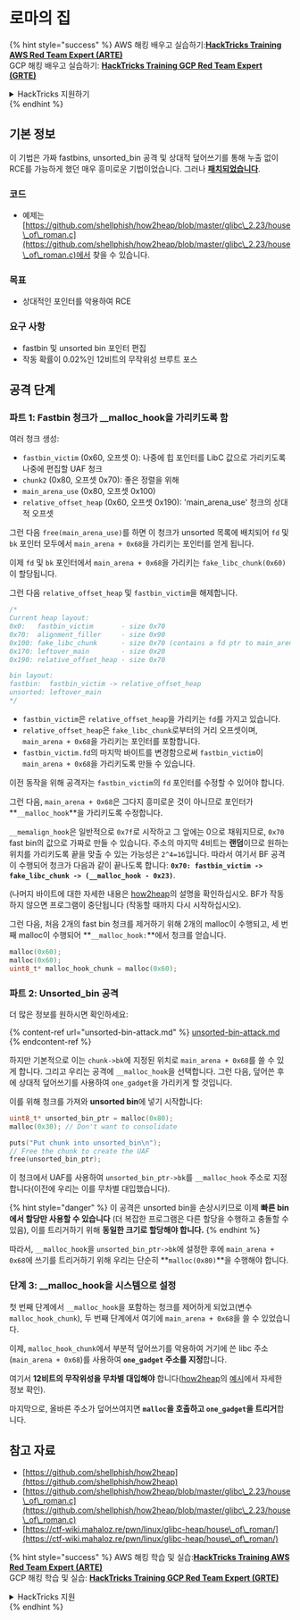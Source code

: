 # 로마의 집

{% hint style="success" %}
AWS 해킹 배우고 실습하기:<img src="/.gitbook/assets/arte.png" alt="" data-size="line">[**HackTricks Training AWS Red Team Expert (ARTE)**](https://training.hacktricks.xyz/courses/arte)<img src="/.gitbook/assets/arte.png" alt="" data-size="line">\
GCP 해킹 배우고 실습하기: <img src="/.gitbook/assets/grte.png" alt="" data-size="line">[**HackTricks Training GCP Red Team Expert (GRTE)**<img src="/.gitbook/assets/grte.png" alt="" data-size="line">](https://training.hacktricks.xyz/courses/grte)

<details>

<summary>HackTricks 지원하기</summary>

* [**구독 요금제**](https://github.com/sponsors/carlospolop) 확인하기!
* 💬 [**디스코드 그룹**](https://discord.gg/hRep4RUj7f) 가입하거나 [**텔레그램 그룹**](https://t.me/peass) 참여 또는 **트위터** 🐦 [**@hacktricks\_live**](https://twitter.com/hacktricks\_live)** 팔로우하기**.
* [**HackTricks**](https://github.com/carlospolop/hacktricks) 및 [**HackTricks Cloud**](https://github.com/carlospolop/hacktricks-cloud) 깃허브 저장소에 PR을 제출하여 해킹 요령 공유하기.

</details>
{% endhint %}

## 기본 정보

이 기법은 가짜 fastbins, unsorted\_bin 공격 및 상대적 덮어쓰기를 통해 누출 없이 RCE를 가능하게 했던 매우 흥미로운 기법이었습니다. 그러나 [**패치되었습니다**](https://sourceware.org/git/?p=glibc.git;a=commitdiff;h=b90ddd08f6dd688e651df9ee89ca3a69ff88cd0c).

### 코드

* 예제는 [https://github.com/shellphish/how2heap/blob/master/glibc\_2.23/house\_of\_roman.c](https://github.com/shellphish/how2heap/blob/master/glibc\_2.23/house\_of\_roman.c)에서 찾을 수 있습니다.

### 목표

* 상대적인 포인터를 악용하여 RCE

### 요구 사항

* fastbin 및 unsorted bin 포인터 편집
* 작동 확률이 0.02%인 12비트의 무작위성 브루트 포스

## 공격 단계

### 파트 1: Fastbin 청크가 \_\_malloc\_hook을 가리키도록 함

여러 청크 생성:

* `fastbin_victim` (0x60, 오프셋 0): 나중에 힙 포인터를 LibC 값으로 가리키도록 나중에 편집할 UAF 청크
* `chunk2` (0x80, 오프셋 0x70): 좋은 정렬을 위해
* `main_arena_use` (0x80, 오프셋 0x100)
* `relative_offset_heap` (0x60, 오프셋 0x190): 'main\_arena\_use' 청크의 상대적 오프셋

그런 다음 `free(main_arena_use)`를 하면 이 청크가 unsorted 목록에 배치되어 `fd` 및 `bk` 포인터 모두에서 `main_arena + 0x68`을 가리키는 포인터를 얻게 됩니다.

이제 `fd` 및 `bk` 포인터에서 `main_arena + 0x68`을 가리키는 `fake_libc_chunk(0x60)`이 할당됩니다.

그런 다음 `relative_offset_heap` 및 `fastbin_victim`을 해제합니다.
```c
/*
Current heap layout:
0x0:   fastbin_victim       - size 0x70
0x70:  alignment_filler     - size 0x90
0x100: fake_libc_chunk      - size 0x70 (contains a fd ptr to main_arena + 0x68)
0x170: leftover_main        - size 0x20
0x190: relative_offset_heap - size 0x70

bin layout:
fastbin:  fastbin_victim -> relative_offset_heap
unsorted: leftover_main
*/
```
* `fastbin_victim`은 `relative_offset_heap`을 가리키는 `fd`를 가지고 있습니다.
* `relative_offset_heap`은 `fake_libc_chunk`로부터의 거리 오프셋이며, `main_arena + 0x68`을 가리키는 포인터를 포함합니다.
* `fastbin_victim.fd`의 마지막 바이트를 변경함으로써 `fastbin_victim`이 `main_arena + 0x68`을 가리키도록 만들 수 있습니다.

이전 동작을 위해 공격자는 `fastbin_victim`의 `fd` 포인터를 수정할 수 있어야 합니다.

그런 다음, `main_arena + 0x68`은 그다지 흥미로운 것이 아니므로 포인터가 **`__malloc_hook`**을 가리키도록 수정합니다.

`__memalign_hook`은 일반적으로 `0x7f`로 시작하고 그 앞에는 0으로 채워지므로, `0x70` fast bin의 값으로 가짜로 만들 수 있습니다. 주소의 마지막 4비트는 **랜덤**이므로 원하는 위치를 가리키도록 끝을 맞출 수 있는 가능성은 `2^4=16`입니다. 따라서 여기서 BF 공격이 수행되어 청크가 다음과 같이 끝나도록 합니다: **`0x70: fastbin_victim -> fake_libc_chunk -> (__malloc_hook - 0x23)`**.

(나머지 바이트에 대한 자세한 내용은 [how2heap](https://github.com/shellphish/how2heap/blob/master/glibc\_2.23/house\_of\_roman.c)의 설명을 확인하십시오. BF가 작동하지 않으면 프로그램이 중단됩니다 (작동할 때까지 다시 시작하십시오).

그런 다음, 처음 2개의 fast bin 청크를 제거하기 위해 2개의 malloc이 수행되고, 세 번째 malloc이 수행되어 **`__malloc_hook:`**에서 청크를 얻습니다.
```c
malloc(0x60);
malloc(0x60);
uint8_t* malloc_hook_chunk = malloc(0x60);
```
### 파트 2: Unsorted\_bin 공격

더 많은 정보를 원하시면 확인하세요:

{% content-ref url="unsorted-bin-attack.md" %}
[unsorted-bin-attack.md](unsorted-bin-attack.md)
{% endcontent-ref %}

하지만 기본적으로 이는 `chunk->bk`에 지정된 위치로 `main_arena + 0x68`를 쓸 수 있게 합니다. 그리고 우리는 공격에 `__malloc_hook`을 선택합니다. 그런 다음, 덮어쓴 후에 상대적 덮어쓰기를 사용하여 `one_gadget`을 가리키게 할 것입니다.

이를 위해 청크를 가져와 **unsorted bin**에 넣기 시작합니다:
```c
uint8_t* unsorted_bin_ptr = malloc(0x80);
malloc(0x30); // Don't want to consolidate

puts("Put chunk into unsorted_bin\n");
// Free the chunk to create the UAF
free(unsorted_bin_ptr);
```
이 청크에서 UAF를 사용하여 `unsorted_bin_ptr->bk`를 `__malloc_hook` 주소로 지정합니다(이전에 우리는 이를 무차별 대입했습니다).

{% hint style="danger" %}
이 공격은 unsorted bin을 손상시키므로 이제 **빠른 bin에서 할당만 사용할 수 있습니다** (더 복잡한 프로그램은 다른 할당을 수행하고 충돌할 수 있음), 이를 트리거하기 위해 **동일한 크기로 할당해야 합니다.**
{% endhint %}

따라서, `__malloc_hook`을 `unsorted_bin_ptr->bk`에 설정한 후에 `main_arena + 0x68`에 쓰기를 트리거하기 위해 우리는 단순히 **`malloc(0x80)`**을 수행해야 합니다.

### 단계 3: \_\_malloc\_hook을 시스템으로 설정

첫 번째 단계에서 `__malloc_hook`을 포함하는 청크를 제어하게 되었고(변수 `malloc_hook_chunk`), 두 번째 단계에서 여기에 `main_arena + 0x68`을 쓸 수 있었습니다.

이제, `malloc_hook_chunk`에서 부분적 덮어쓰기를 악용하여 거기에 쓴 libc 주소(`main_arena + 0x68`)를 사용하여 **`one_gadget` 주소를 지정**합니다.

여기서 **12비트의 무작위성을 무차별 대입해야** 합니다([how2heap](https://github.com/shellphish/how2heap/blob/master/glibc\_2.23/house\_of\_roman.c)의 [예시](https://github.com/shellphish/how2heap/blob/master/glibc\_2.23/house\_of\_roman.c)에서 자세한 정보 확인).

마지막으로, 올바른 주소가 덮어쓰여지면 **`malloc`을 호출하고 `one_gadget`을 트리거**합니다.

## 참고 자료

* [https://github.com/shellphish/how2heap](https://github.com/shellphish/how2heap)
* [https://github.com/shellphish/how2heap/blob/master/glibc\_2.23/house\_of\_roman.c](https://github.com/shellphish/how2heap/blob/master/glibc\_2.23/house\_of\_roman.c)
* [https://ctf-wiki.mahaloz.re/pwn/linux/glibc-heap/house\_of\_roman/](https://ctf-wiki.mahaloz.re/pwn/linux/glibc-heap/house\_of\_roman/)

{% hint style="success" %}
AWS 해킹 학습 및 실습:<img src="/.gitbook/assets/arte.png" alt="" data-size="line">[**HackTricks Training AWS Red Team Expert (ARTE)**](https://training.hacktricks.xyz/courses/arte)<img src="/.gitbook/assets/arte.png" alt="" data-size="line">\
GCP 해킹 학습 및 실습: <img src="/.gitbook/assets/grte.png" alt="" data-size="line">[**HackTricks Training GCP Red Team Expert (GRTE)**<img src="/.gitbook/assets/grte.png" alt="" data-size="line">](https://training.hacktricks.xyz/courses/grte)

<details>

<summary>HackTricks 지원</summary>

* [**구독 요금제**](https://github.com/sponsors/carlospolop)를 확인하세요!
* **💬 [디스코드 그룹](https://discord.gg/hRep4RUj7f)** 또는 [텔레그램 그룹](https://t.me/peass)에 **가입**하거나 **트위터** 🐦 [**@hacktricks\_live**](https://twitter.com/hacktricks\_live)**를 팔로우**하세요.
* [**HackTricks**](https://github.com/carlospolop/hacktricks) 및 [**HackTricks Cloud**](https://github.com/carlospolop/hacktricks-cloud) 깃헙 레포지토리로 **PR 제출**을 통해 해킹 트릭을 공유하세요.

</details>
{% endhint %}
